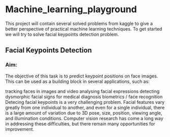 # Machine_learning_playground

This project will contain several solved problems from kaggle to give a better perspective of practical machine learning techniques. To get started we will try to solve facial keypoints detection problem.

## Facial Keypoints Detection

### Aim:

The objective of this task is to predict keypoint positions on face images. This can be used as a building block in several applications, such as:

tracking faces in images and video
analysing facial expressions
detecting dysmorphic facial signs for medical diagnosis
biometrics / face recognition
Detecing facial keypoints is a very challenging problem.  Facial features vary greatly from one individual to another, and even for a single individual, there is a large amount of variation due to 3D pose, size, position, viewing angle, and illumination conditions. Computer vision research has come a long way in addressing these difficulties, but there remain many opportunities for improvement.
